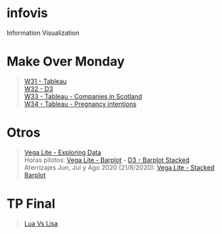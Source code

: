 # infovis
Information Visualization
# Make Over Monday
>[W31 - Tableau](https://public.tableau.com/views/W31_15967520183260/Sheet1?:language=es&:retry=yes&:display_count=y&:origin=viz_share_link)<br>
>[W32 - D3](https://hmreumann.github.io/infovis/exploring-data/w32d3.html)<br>
>[W33 - Tableau - Companies in Scotland](https://hmreumann.github.io/infovis/mov2020-w33.html)<br>
>[W34 - Tableau - Pregnancy intentions](https://hmreumann.github.io/infovis/mom2020-w34.html)

# Otros
>[Vega Lite - Exploring Data](https://hmreumann.github.io/infovis/exploring-data/)<br>
>Horas pilotos: [Vega Lite - Barplot](https://hmreumann.github.io/infovis/horas-pilotos/) - [D3 - Barplot Stacked](https://hmreumann.github.io/infovis/horas-pilotos/horas-pil-copi-stacked.html)<br>
>Aterrizajes Jun, Jul y Ago 2020 (21/8/2020): [Vega Lite - Stacked Barplot](https://hmreumann.github.io/infovis/horas-pilotos/aterrizajes-jja.html)

# TP Final
>[Lua Vs Lisa](https://hmreumann.github.io/luavslisa/public_html/index.html)
